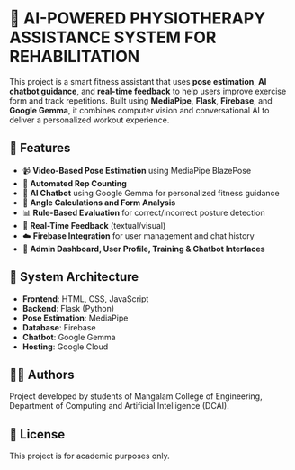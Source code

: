 
# 💪 AI-POWERED PHYSIOTHERAPY ASSISTANCE SYSTEM FOR REHABILITATION

This project is a smart fitness assistant that uses **pose estimation**, **AI chatbot guidance**, and **real-time feedback** to help users improve exercise form and track repetitions. Built using **MediaPipe**, **Flask**, **Firebase**, and **Google Gemma**, it combines computer vision and conversational AI to deliver a personalized workout experience.

## 🚀 Features

- 📹 **Video-Based Pose Estimation** using MediaPipe BlazePose  
- 🔢 **Automated Rep Counting**
- 🧠 **AI Chatbot** using Google Gemma for personalized fitness guidance
- 🧮 **Angle Calculations and Form Analysis**
- 📊 **Rule-Based Evaluation** for correct/incorrect posture detection
- 💬 **Real-Time Feedback** (textual/visual)
- ☁️ **Firebase Integration** for user management and chat history
- 👤 **Admin Dashboard, User Profile, Training & Chatbot Interfaces**


## 🧱 System Architecture

- **Frontend**: HTML, CSS, JavaScript  
- **Backend**: Flask (Python)
- **Pose Estimation**: MediaPipe  
- **Database**: Firebase  
- **Chatbot**: Google Gemma  
- **Hosting**: Google Cloud


## 👨‍💻 Authors
Project developed by students of Mangalam College of Engineering, Department of Computing and Artificial Intelligence (DCAI).
## 📜 License
This project is for academic purposes only.

